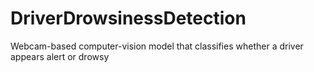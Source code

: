 # DriverDrowsinessDetection
Webcam-based computer-vision model that classifies whether a driver appears alert or drowsy
